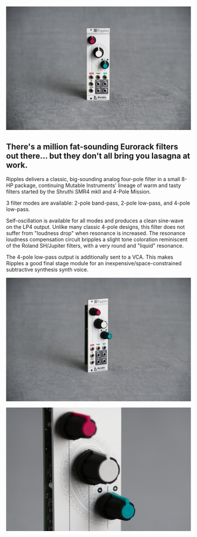 ![](images/gallery/ripples1.jpg)

## There's a million fat-sounding Eurorack filters out there... but they don't all bring you lasagna at work.

Ripples delivers a classic, big-sounding analog four-pole filter in a small 8-HP package, continuing Mutable Instruments' lineage of warm and tasty filters started by the Shruthi SMR4 mkII and 4-Pole Mission.

3 filter modes are available: 2-pole band-pass, 2-pole low-pass, and 4-pole low-pass.

Self-oscillation is available for all modes and produces a clean sine-wave on the LP4 output. Unlike many classic 4-pole designs, this filter does not suffer from "loudness drop" when resonance is increased. The resonance loudness compensation circuit bripples a slight tone coloration reminiscent of the Roland SH/Jupiter filters, with a very round and "liquid" resonance.

The 4-pole low-pass output is additionally sent to a VCA. This makes Ripples a good final stage module for an inexpensive/space-constrained subtractive synthesis synth voice.

![](images/gallery/ripples2.jpg)

![](images/gallery/ripples3.jpg)
